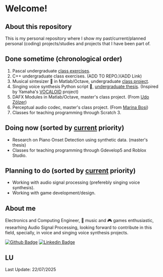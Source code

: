 # Welcome!

## About this repository

This is my personal repository where I show my past/current/planned personal (coding) projects/studies and projects that I have been part of.

## Done sometime (chronological order)

1. Pascal undergraduate [class exercises](https://github.com/Guterson/Portfolio/tree/main/Back-End/Pascal).
2. C++ undergraduate class exercises. (ADD TO REPO.)(ADD Link)
3. Musical sintesizer 🎹 in Matlab/Octave, undergraduate [class project](https://github.com/Guterson/Portfolio/tree/main/Processamento%20de%20Sinais/%C3%81udio/S%C3%ADntese).
4. Singing voice synthesis Python script 🎼, [undergraduate thesis](https://github.com/Guterson/Singing-Voice-Synthesis-in-Brazilian-Portuguese-by-Concatenation-of-Acoustic-Units). (Inspired by Yamaha's [VOCALOID](http://www.vocaloid.com/en/) project)
5. DAFX Modules in Matlab/Octave, master's class project. (From [Udo Zölzer](https://www.amazon.com/DAFX-Digital-Effects-Udo-Zolzer/dp/0470665998))
6. Perceptual audio codec, master's class project. (From [Marina Bosi](https://www.amazon.com/Introduction-Digital-Audio-Coding-Standards/dp/1461350220))
7. Classes for teaching programming through Scratch 3.

## Doing now (sorted by [current][1] priority)

* Research on Piano Onset Detection using synthetic data. (master's thesis)
* Classes for teaching programming through Gdevelop5 and Roblox Studio.

## Planning to do (sorted by [current][1] priority)

* Working with audio signal processing (preferebly singing voice synthesis).
* Working with game development/design.

## About me

Electronics and Computing Engineer, 🎵 music and 🎮 games enthusiastic, researhing Audio Signal Processing, looking forward to contribute in this field, specially, in voice and singing voice synthesis projects.

[![Github Badge](https://img.shields.io/badge/-Github-000?style=flat-square&logo=Github&logoColor=white&link=LINK_GIT)](https://github.com/Guterson) [![Linkedin Badge](https://img.shields.io/badge/LinkedIn-0077B5?style=for-the-badge&logo=linkedin&logoColor=white)](https://www.linkedin.com/in/lopes-gutemberg-machado/?locale=en_US)

[1]: https://github.com/Guterson/Portfolio/blob/main/README.md#lu
## LU

Last Update: 22/07/2025

